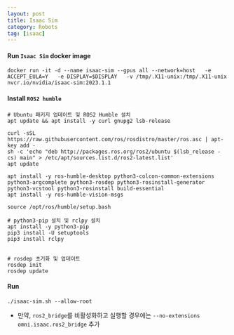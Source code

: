 ```yaml
---
layout: post
title: Isaac Sim
category: Robots
tag: [isaac]
---
```



#### Run `Isaac Sim` docker image
```shell
docker run -it -d --name isaac-sim --gpus all --network=host   -e ACCEPT_EULA=Y   -e DISPLAY=$DISPLAY   -v /tmp/.X11-unix:/tmp/.X11-unix   nvcr.io/nvidia/isaac-sim:2023.1.1
```

#### Install `ROS2 humble`
```shell
# Ubuntu 패키지 업데이트 및 ROS2 Humble 설치
apt update && apt install -y curl gnupg2 lsb-release

curl -sSL https://raw.githubusercontent.com/ros/rosdistro/master/ros.asc | apt-key add -
sh -c 'echo "deb http://packages.ros.org/ros2/ubuntu $(lsb_release -cs) main" > /etc/apt/sources.list.d/ros2-latest.list'
apt update

apt install -y ros-humble-desktop python3-colcon-common-extensions python3-argcomplete python3-rosdep python3-rosinstall-generator python3-vcstool python3-rosinstall build-essential
apt install -y ros-humble-vision-msgs

source /opt/ros/humble/setup.bash

# python3-pip 설치 및 rclpy 설치
apt install -y python3-pip
pip3 install -U setuptools
pip3 install rclpy


# rosdep 초기화 및 업데이트
rosdep init
rosdep update
```


#### Run
```shell
./isaac-sim.sh --allow-root
```

* 만약, `ros2_bridge`를 비활성화하고 실행할 경우에는 `--no-extensions omni.isaac.ros2_bridge` 추가